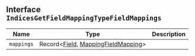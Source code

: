 ## Interface `IndicesGetFieldMappingTypeFieldMappings`

| Name | Type | Description |
| - | - | - |
| `mappings` | Record<[Field](./Field.md), [MappingFieldMapping](./MappingFieldMapping.md)> | &nbsp; |
